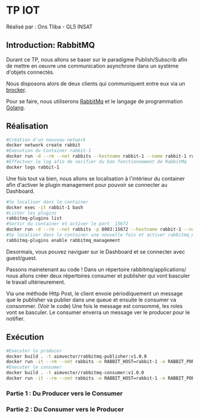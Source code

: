# TP IOT 
Réalisé par : Ons Tliba - GL5 INSAT 
## Introduction: RabbitMQ
Durant ce TP, nous allons se baser sur le paradigme Publish/Subscrib afin de mettre en oeuvre une communication asynchrone dans un système d'objets connectés. 


Nous disposons alors de deux clients qui communiquent entre eux via un [brocker](https://pip.pypa.io/en/stable/). 


Pour se faire, nous utiliserons [RabbitMq](https://pip.pypa.io/en/stable/) et le langage de programmation [Golang](https://pip.pypa.io/en/stable/).


## Réalisation
```bash
#Création d'un nouveau network 
docker network create rabbit
#Execution du Container rabbit-1
docker run -d --rm --net rabbits --hostname rabbit-1 --name rabbit-1 rabbitmq:3.8 
#Effectuer le log afin de verifier du bon fonctionnement de RabbitMq
docker logs rabbit-1
```
Une fois tout va bien, nous allons se localisation à l'intérieur du container afin d'activer le plugin management pour pouvoir se connecter au Dashboard. 

```bash
#Se localiser dans le container 
docker exec -it rabbit-1 bash
#Lister les plugins 
rabbitmq-plugins list 
#Sortir du container et activer le port  15672
docker run -d --rm --net rabbits -p 8083:15672 --hostname rabbit-1 --name rabbit-1 rabbitmq:3.8
#Se localiser dans le container une nouvelle fois et activer rabbitmq_management
rabbitmq-plugins enable rabbitmq_management
```
Desormais, vous pouvez naviguer sur le Dashboard et se connecter avec guest/guest.

Passons mainetenant au code ! Dans un répertoire rabbitmq/applications/ nous allons créer deux répertoires consumer et publisher qui vont basculer le travail ultérieurement. 

Via une méthode Http Post, le client envoie périodiquement un message que le publisher va publier dans une queue et ensuite le consumer va consommer. (Voir le code)
Une fois le message est consommé, les roles vont se basculer. Le consumer enverra un message ver le producer pour le notifier. 

## Exécution 
```bash
#Executer le producer
docker build . -t aimvector/rabbitmq-publisher:v1.0.0
docker run -it --rm --net rabbits -e RABBIT_HOST=rabbit-1 -e RABBIT_PORT=5672 -e RABBIT_USERNAME=guest -e RABBIT_PASSWORD=guest -p 83:83 aimvector/rabbitmq-publisher:v1.0.0
#Executer le consumer
docker build . -t aimvector/rabbitmq-consumer:v1.0.0
docker run -it --rm --net rabbits -e RABBIT_HOST=rabbit-1 -e RABBIT_PORT=5672 -e RABBIT_USERNAME=guest -e RABBIT_PASSWORD=guest aimvector/rabbitmq-consumer:v1.0.0
```
### Partie 1 : Du Producer vers le Consumer 
### Partie 2 : Du Consumer vers le Producer

